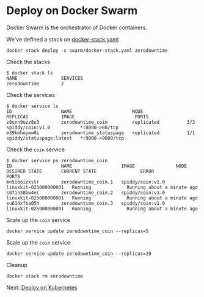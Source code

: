 # Deploy on Docker Swarm

Docker Swarm is the orchestrator of Docker containers.

We've defined a stack on [docker-stack.yaml](../swarm/docker-stack.yaml)

```shell
docker stack deploy -c swarm/docker-stack.yaml zerodowntime
```

Check the stacks

```shell
$ docker stack ls
NAME                SERVICES
zerodowntime        2
```

Check the services

```shell
$ docker service ls
ID                  NAME                      MODE                REPLICAS            IMAGE                      PORTS
z8unn9uzz8u3        zerodowntime_coin         replicated          3/3                 spiddy/coin:v1.0           *:8080->80/tcp
m39kmhoyww0i        zerodowntime_statuspage   replicated          1/1                 spiddy/statuspage:latest   *:9000->9000/tcp
```

Check the `coin` service

```shell
$ docker service ps zerodowntime_coin
ID                  NAME                  IMAGE               NODE                    DESIRED STATE       CURRENT STATE                ERROR               PORTS
mn5iboizxstr        zerodowntime_coin.1   spiddy/coin:v1.0    linuxkit-025000000001   Running             Running about a minute ago
s07in38bw4ec        zerodowntime_coin.2   spiddy/coin:v1.0    linuxkit-025000000001   Running             Running about a minute ago
su614xfba05h        zerodowntime_coin.3   spiddy/coin:v1.0    linuxkit-025000000001   Running             Running about a minute ago
```

Scale up the `coin` service

```shell
docker service update zerodowntime_coin --replicas=5
```

Scale up the `coin` service

```shell
docker service update zerodowntime_coin --replicas=20
```

Cleanup

```shell
docker stack rm zerodowntime
```

Next: [Deploy on Kubernetes](./04-deploy-on-kubernetes.md)